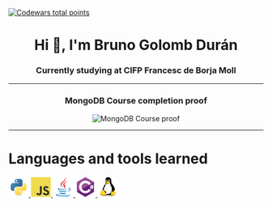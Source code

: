 <a href="https://www.codewars.com/users/Bruno-GD/completed_solutions">![Codewars total points](https://www.codewars.com/users/Bruno-GD/badges/small)</a>
<h1 align="center">Hi 👋, I'm Bruno Golomb Durán</h1>
<h3 align="center">Currently studying at CIFP Francesc de Borja Moll</h3>

---

<h3 align="center">MongoDB Course completion proof</h3>
<p align="center">
  <img src="https://user-images.githubusercontent.com/91556467/144656392-36d17ceb-0ac3-45b5-8a4b-cda8de5b632b.jpg" alt="MongoDB Course proof" width="400px">
</p>

---

# Languages and tools learned

<p align="left">
  <a href="https://www.python.org" target="_blank"> <img src="https://raw.githubusercontent.com/devicons/devicon/master/icons/python/python-original.svg" alt="python" width="40" height="40"/> </a> <a href="https://developer.mozilla.org/en-US/docs/Web/JavaScript" target="_blank"> <img src="https://raw.githubusercontent.com/devicons/devicon/master/icons/javascript/javascript-original.svg" alt="javascript" width="40" height="40"/> </a> <a href="https://www.java.com" target="_blank"> <img src="https://raw.githubusercontent.com/devicons/devicon/master/icons/java/java-original.svg" alt="java" width="40" height="40"/> </a> <a href="https://www.w3schools.com/cs/" target="_blank"> <img src="https://raw.githubusercontent.com/devicons/devicon/master/icons/csharp/csharp-original.svg" alt="csharp" width="40" height="40"/> </a> <a href="https://www.linux.org/" target="_blank"> <img src="https://raw.githubusercontent.com/devicons/devicon/master/icons/linux/linux-original.svg" alt="linux" width="40" height="40"/> </a>
</p>
